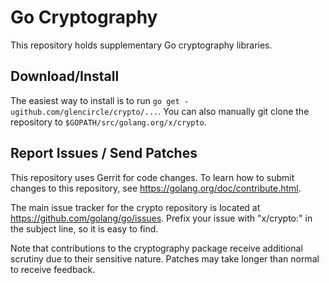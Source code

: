 # Go Cryptography

This repository holds supplementary Go cryptography libraries.

## Download/Install

The easiest way to install is to run `go get -ugithub.com/glencircle/crypto/...`. You
can also manually git clone the repository to `$GOPATH/src/golang.org/x/crypto`.

## Report Issues / Send Patches

This repository uses Gerrit for code changes. To learn how to submit changes to
this repository, see https://golang.org/doc/contribute.html.

The main issue tracker for the crypto repository is located at
https://github.com/golang/go/issues. Prefix your issue with "x/crypto:" in the
subject line, so it is easy to find.

Note that contributions to the cryptography package receive additional scrutiny
due to their sensitive nature. Patches may take longer than normal to receive
feedback.
